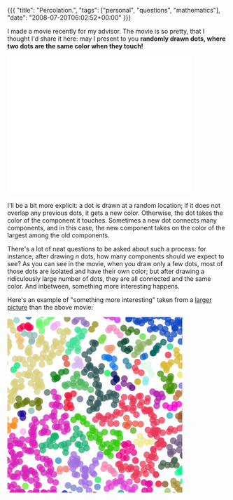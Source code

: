 {{{
  "title": "Percolation.",
  "tags": ["personal", "questions", "mathematics"],
  "date": "2008-07-20T06:02:52+00:00"
}}}

  <p>I made a movie recently for my advisor.  The movie is so pretty, that I thought I'd share it here: may I present to you <b>randomly drawn dots, where two dots are the same color when they touch!</b></p>

<div class="displayedMedia"><iframe width="420" height="315" src="//www.youtube.com/embed/twjnAE3SjJw" frameborder="0" allowfullscreen></iframe></div>

<p>I'll be a bit more explicit: a dot is drawn at a random location; if it does not overlap any previous dots, it gets a new color.  Otherwise, the dot takes the color of the component it touches.  Sometimes a new dot connects many components, and in this case, the new component takes on the color of the largest among the old components.</p>

<p>There's a lot of neat questions to be asked about such a process: for instance, after drawing <em>n</em> dots, how many components should we expect to see?  As you can see in the movie, when you draw only a few dots, most of those dots are isolated and have their own color; but after drawing a ridiculously large number of dots, they are all connected and the same color.  And inbetween, something more interesting happens.</p>

<p>Here's an example of "something more interesting" taken from a <a href='chart-25000.png' title='25000 random dots'>larger picture</a> than the above movie:</p>

<div class="displayedMedia"><a href='chart-25000.png' title='25000 random dots'><img src='chart-25000-zoomed.png' alt='25000 random points (close up)' /></a></div>


